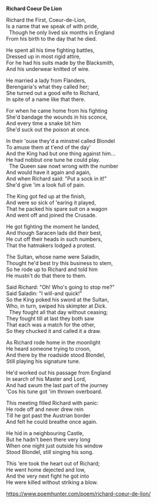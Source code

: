 **Richard Coeur De Lion**

Richard the First, Coeur-de-Lion, <br>
Is a name that we speak of with pride, <br> 
Though he only lived six months in England <br>
From his birth to the day that he died.  <br>

He spent all his time fighting battles,  <br>
Dressed up in most rigid attire,  <br>
For he had his suits made by the Blacksmith,  <br>
And his underwear knitted of wire.  <br>

He married a lady from Flanders,  <br>
Berengaria's what they called her;  <br>
She turned out a good wife to Richard,  <br>
In spite of a name like that there.  <br>

For when he came home from his fighting  <br>
She'd bandage the wounds in his sconce,  <br>
And every time a snake bit him  <br>
She'd suck out the poison at once.  <br>

In their 'ouse they'd a minstrel called Blondel  <br>
To amuse them at t'end of the day'  <br>
And the King had but one thing against him... <br>
He had nobbut one tune he could play.  <br>
 
The Queen saw nowt wrong with the number  <br>
And would have it again and again,  <br>
And when Richard said: "Put a sock in it!"  <br>
She'd give 'im a look full of pain.  <br>

The King got fed up at the finish,  <br>
And were so sick of 'earing it played,  <br>
That he packed his spare suit on a wagon  <br>
And went off and joined the Crusade. <br>

He got fighting the moment he landed, <br>
And though Saracen lads did their best,  <br>
He cut off their heads in such numbers,  <br>
That the hatmakers lodged a protest.  <br>

The Sultan, whose name were Saladin,  <br>
Thought he'd best try this business to stem, <br>
So he rode up to Richard and told him  <br>
He mustn't do that there to them.  <br>

Said Richard: "Oh! Who's going to stop me?"  <br>
Said Saladin: "I will-and quick!"  <br>
So the King poked his sword at the Sultan,  <br>
Who, in turn, swiped his skimpter at Dick.  <br>
 
They fought all that day without ceasing;  <br>
They fought till at last they both saw  <br>
That each was a match for the other,  <br>
So they chucked it and called it a draw.  <br>

As Richard rode home in the moonlight  <br>
He heard someone trying to croon,  <br>
And there by the roadside stood Blondel,  <br>
Still playing his signature tune.  <br>

He'd worked out his passage from England  <br>
In search of his Master and Lord,  <br>
And had swum the last part of the journey  <br>
'Cos his tune got 'im thrown overboard.  <br>

This meeting filled Richard with panic:  <br>
He rode off and never drew rein  <br>
Till he got past the Austrian border  <br>
And felt he could breathe once again.  <br>

He hid in a neighbouring Castle, <br>
But he hadn't been there very long  <br>
When one night just outside his window  <br>
Stood Blondel, still singing his song.  <br>

This 'ere took the heart out of Richard; <br>
He went home dejected and low,  <br>
And the very next fight he got into  <br>
He were killed without striking a blow.  <br>
  
https://www.poemhunter.com/poem/richard-coeur-de-lion/
